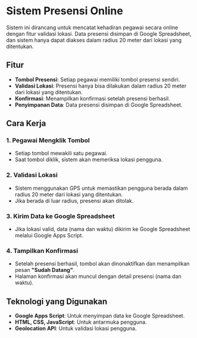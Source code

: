 # Sistem Presensi Online

Sistem ini dirancang untuk mencatat kehadiran pegawai secara online dengan fitur validasi lokasi. Data presensi disimpan di Google Spreadsheet, dan sistem hanya dapat diakses dalam radius 20 meter dari lokasi yang ditentukan.

## Fitur
- **Tombol Presensi**: Setiap pegawai memiliki tombol presensi sendiri.
- **Validasi Lokasi**: Presensi hanya bisa dilakukan dalam radius 20 meter dari lokasi yang ditentukan.
- **Konfirmasi**: Menampilkan konfirmasi setelah presensi berhasil.
- **Penyimpanan Data**: Data presensi disimpan di Google Spreadsheet.

## Cara Kerja
### 1. Pegawai Mengklik Tombol
- Setiap tombol mewakili satu pegawai.
- Saat tombol diklik, sistem akan memeriksa lokasi pengguna.

### 2. Validasi Lokasi
- Sistem menggunakan GPS untuk memastikan pengguna berada dalam radius 20 meter dari lokasi yang ditentukan.
- Jika berada di luar radius, presensi akan ditolak.

### 3. Kirim Data ke Google Spreadsheet
- Jika lokasi valid, data (nama dan waktu) dikirim ke Google Spreadsheet melalui Google Apps Script.

### 4. Tampilkan Konfirmasi
- Setelah presensi berhasil, tombol akan dinonaktifkan dan menampilkan pesan **"Sudah Datang"**.
- Halaman konfirmasi akan muncul dengan detail presensi (nama dan waktu).

## Teknologi yang Digunakan
- **Google Apps Script**: Untuk menyimpan data ke Google Spreadsheet.
- **HTML, CSS, JavaScript**: Untuk antarmuka pengguna.
- **Geolocation API**: Untuk validasi lokasi pengguna.
